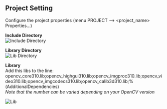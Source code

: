 ## Project Setting

Configure the project properties (menu PROJECT --> <project_name> Properties...)<br>

__Include Directory__<br>
![Include Directory](https://github.com/stanathong/retained_undistort_image/tree/master/project_setting/include_directory.jpg)

__Library Directory__<br>
![Lib Directory](https://github.com/stanathong/retained_undistort_image/tree/master/project_setting/lib_directory.jpg)

__Library__<br>
Add this libs to the line: opencv_core310.lib;opencv_highgui310.lib;opencv_imgproc310.lib;opencv_video310.lib;opencv_imgcodecs310.lib;opencv_calib3d310.lib;%(AdditionalDependencies)<br>
_Note that the number can be varied depending on your OpenCV version_<br>

![Lib](https://github.com/stanathong/retained_undistort_image/tree/master/project_setting/lib.jpg)


